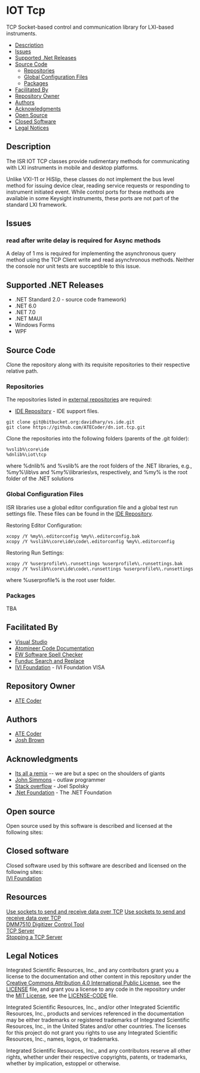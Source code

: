 # IOT Tcp

TCP Socket-based control and communication library for LXI-based instruments. 

- [Description](#Description)
- [Issues](#Issues)
- [Supported .Net Releases](#Supported-.Net-Releases)
- [Source Code](#Source-Code)
  - [Repositories](#Repositories)
  - [Global Configuration Files](#Global-Configuration-Files)
  - [Packages](#Packages)
- [Facilitated By](#FacilitatedBy)
- [Repository Owner](#Repository-Owner)
- [Authors](#Authors)
- [Acknowledgments](#Acknowledgments)
- [Open Source](#Open-Source)
- [Closed Software](#Closed-software)
- [Legal Notices](#Legal-Notices)

## Description

The ISR IOT TCP classes provide rudimentary methods for communicating with LXI instruments in mobile and desktop platforms.

Unlike VXI-11 or HiSlip, these classes do not implement the bus level method for issuing device clear, reading service requests or responding to instrument initiated event. While  control ports for these methods are available in some Keysight instruments, these ports are not part of the standard LXI framework.

## Issues

### read after write delay is required  for Async methods
A delay of 1 ms is required for implementing the asynchronous query method using the TCP Client write and read asynchronous methods. Neither the console nor unit tests are succeptible to this issue. 

## Supported .NET Releases

* .NET Standard 2.0 - source code framework)
* .NET 6.0
* .NET 7.0
* .NET MAUI
* Windows Forms
* WPF

<a name="Source-Code"></a>
## Source Code
Clone the repository along with its requisite repositories to their respective relative path.

### Repositories
The repositories listed in [external repositories] are required:
* [IDE Repository] - IDE support files.

```
git clone git@bitbucket.org:davidhary/vs.ide.git
git clone https://github.com/ATECoder/dn.iot.tcp.git
```

Clone the repositories into the following folders (parents of the .git folder):
```
%vslib%\core\ide
%dnlib%\iot\tcp
```
where %dnlib% and %vslib% are  the root folders of the .NET libraries, e.g., %my%\lib\vs 
and %my%\libraries\vs, respectively, and %my% is the root folder of the .NET solutions

### Global Configuration Files
ISR libraries use a global editor configuration file and a global test run settings file. 
These files can be found in the [IDE Repository].

Restoring Editor Configuration:
```
xcopy /Y %my%\.editorconfig %my%\.editorconfig.bak
xcopy /Y %vslib%\core\ide\code\.editorconfig %my%\.editorconfig
```

Restoring Run Settings:
```
xcopy /Y %userprofile%\.runsettings %userprofile%\.runsettings.bak
xcopy /Y %vslib%\core\ide\code\.runsettings %userprofile%\.runsettings
```
where %userprofile% is the root user folder.

### Packages
TBA

<a name="FacilitatedBy"></a>
## Facilitated By
* [Visual Studio]
* [Atomineer Code Documentation]
* [EW Software Spell Checker]
* [Funduc Search and Replace]
* [IVI Foundation] - IVI Foundation VISA

## Repository Owner
* [ATE Coder]

<a name="Authors"></a>
## Authors
* [ATE Coder]  
* [Josh Brown]

<a name="Acknowledgments"></a>
## Acknowledgments
* [Its all a remix] -- we are but a spec on the shoulders of giants  
* [John Simmons] - outlaw programmer  
* [Stack overflow] - Joel Spolsky  
* [.Net Foundation] - The .NET Foundation

<a name="Open-Source"></a>
## Open source
Open source used by this software is described and licensed at the following sites:  

<a name="Closed-software"></a>
## Closed software
Closed software used by this software are described and licensed on the following sites:  
[IVI Foundation]  

<a name="Resources"></a>
## Resources 

[Use sockets to send and receive data over TCP]
[Use sockets to send and receive data over TCP]  
[DMM7510 Digitizer Control Tool]  
[TCP Server]  
[Stopping a TCP Server]  

<a name="Legal-Notices"></a>
## Legal Notices

Integrated Scientific Resources, Inc., and any contributors grant you a license to the documentation and other content
in this repository under the [Creative Commons Attribution 4.0 International Public License](https://creativecommons.org/licenses/by/4.0/legalcode), see the [LICENSE](LICENSE) file, and grant you a license to any code in the repository under the [MIT License](https://opensource.org/licenses/MIT), see the [LICENSE-CODE](LICENSE-CODE) file.

Integrated Scientific Resources, Inc., and/or other Integrated Scientific Resources, Inc., products and services referenced in the documentation may be either trademarks or registered trademarks of Integrated Scientific Resources, Inc., in the United States and/or other countries. The licenses for this project do not grant you rights to use any Integrated Scientific Resources, Inc., names, logos, or trademarks.

Integrated Scientific Resources, Inc., and any contributors reserve all other rights, whether under their respective copyrights, patents, or trademarks, whether by implication, estoppel or otherwise.

[IVI Foundation]: https://www.ivifoundation.org

[Microsoft .NET Framework]: https://dotnet.microsoft.com/download

[external repositories]: ExternalReposCommits.csv

[IDE Repository]: https://www.bitbucket.org/davidhary/vs.ide

[ATE Coder]: https://www.IntegratedScientificResources.com

[Its all a remix]: https://www.everythingisaremix.info

[John Simmons]: https://www.codeproject.com/script/Membership/View.aspx?mid=7741

[Stack overflow]: https://www.stackoveflow.com

[Visual Studio]: https://www.visualstudio.com/

[Atomineer Code Documentation]: https://www.atomineerutils.com/

[EW Software Spell Checker]: https://github.com/EWSoftware/VSSpellChecker/wiki/

[Funduc Search and Replace]: http://www.funduc.com/search_replace.htm

[.Net Foundation]: https://source.dot.net

[Use sockets to send and receive data over TCP]: https://learn.microsoft.com/en-us/dotnet/fundamentals/networking/sockets/socket-services

[DMM7510 Digitizer Control Tool]: https://github.com/jbrown1234/DMM7510_Digitizer_Control_Tool/

[Josh Brown]: https://github.com/jbrown1234/

[TCP Server]: https://learn.microsoft.com/en-us/dotnet/api/system.net.sockets.tcplistener?redirectedfrom=MSDN&view=net-7.0

[Stopping a TCP Server]: https://stackoverflow.com/questions/1173774/stopping-a-tcplistener-after-calling-beginaccepttcpclient#:~:text=You%20should%20be%20able%20to%20check%20this%20by,EndAcceptTcpClient%20%28%29%20call.%20You%20should%20see%20the%20ObjectDisposedException.
